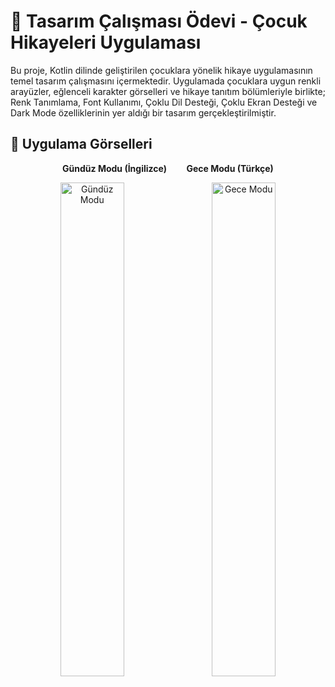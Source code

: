 # 🎨 Tasarım Çalışması Ödevi - Çocuk Hikayeleri Uygulaması

Bu proje, Kotlin dilinde geliştirilen çocuklara yönelik hikaye uygulamasının temel tasarım çalışmasını içermektedir. Uygulamada çocuklara uygun renkli arayüzler, eğlenceli karakter görselleri ve hikaye tanıtım bölümleriyle birlikte;
Renk Tanımlama,
Font Kullanımı,
Çoklu Dil Desteği,
Çoklu Ekran Desteği ve
Dark Mode özelliklerinin yer aldığı bir tasarım gerçekleştirilmiştir.


<h2>📱 Uygulama Görselleri</h2>

<p align="center">
  <b>Gündüz Modu (İngilizce)</b> &nbsp;&nbsp;&nbsp;&nbsp;&nbsp;&nbsp; <b>Gece Modu (Türkçe)</b>
</p>

<p align="center">
  <img src="https://github.com/user-attachments/assets/ed4aaf77-a864-4964-b637-80c35a748422" alt="Gündüz Modu" width="45%" />
  &nbsp;&nbsp;
  <img src="https://github.com/user-attachments/assets/ff05445e-dfff-42b2-956a-2a1acc13d352" alt="Gece Modu" width="45%" />
</p>



